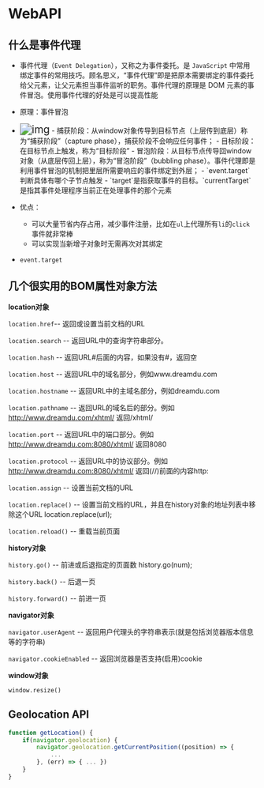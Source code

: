 # WebAPI

## 什么是事件代理

- 事件代理（`Event Delegation`），又称之为事件委托。是 `JavaScript` 中常用绑定事件的常用技巧。顾名思义，“事件代理”即是把原本需要绑定的事件委托给父元素，让父元素担当事件监听的职务。事件代理的原理是 DOM 元素的事件冒泡。使用事件代理的好处是可以提高性能
- 原理：事件冒泡
- <img src="https://img-blog.csdnimg.cn/2019011111581623.jpg" alt="img" style="zoom:150%;" />
  - 捕获阶段：从window对象传导到目标节点（上层传到底层）称为“捕获阶段”（capture phase），捕获阶段不会响应任何事件；
  - 目标阶段：在目标节点上触发，称为“目标阶段”
  - 冒泡阶段：从目标节点传导回window对象（从底层传回上层），称为“冒泡阶段”（bubbling phase）。事件代理即是利用事件冒泡的机制把里层所需要响应的事件绑定到外层；
    - `event.target`判断具体有哪个子节点触发
    - `target`是指获取事件的目标。`currentTarget`是指其事件处理程序当前正在处理事件的那个元素
- 优点：
    - 可以大量节省内存占用，减少事件注册，比如在`ul`上代理所有`li`的`click`事件就非常棒
    - 可以实现当新增子对象时无需再次对其绑定

- `event.target`

## 几个很实用的BOM属性对象方法

**location对象**

`location.href`-- 返回或设置当前文档的URL

`location.search` -- 返回URL中的查询字符串部分。

`location.hash` -- 返回URL#后面的内容，如果没有#，返回空

`location.host` -- 返回URL中的域名部分，例如www.dreamdu.com

`location.hostname` -- 返回URL中的主域名部分，例如dreamdu.com

`location.pathname` -- 返回URL的域名后的部分。例如 http://www.dreamdu.com/xhtml/ 返回/xhtml/

`location.port` -- 返回URL中的端口部分。例如 http://www.dreamdu.com:8080/xhtml/ 返回8080

`location.protocol` -- 返回URL中的协议部分。例如 http://www.dreamdu.com:8080/xhtml/ 返回(//)前面的内容http:

`location.assign` -- 设置当前文档的URL

`location.replace()` -- 设置当前文档的URL，并且在history对象的地址列表中移除这个URL location.replace(url);

`location.reload()` -- 重载当前页面

**history对象**

`history.go()` -- 前进或后退指定的页面数 history.go(num);

`history.back()` -- 后退一页

`history.forward()` -- 前进一页

**navigator对象**

`navigator.userAgent` -- 返回用户代理头的字符串表示(就是包括浏览器版本信息等的字符串)

`navigator.cookieEnabled` -- 返回浏览器是否支持(启用)cookie


**window对象**

`window.resize()`



## Geolocation API

```js
function getLocation() {
    if(navigator.geolocation) {
        navigator.geolocation.getCurrentPosition((position) => {
            ...
        }, (err) => { ... })
    } 
}
```